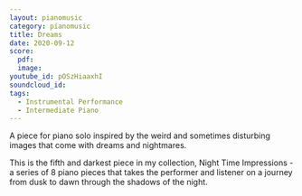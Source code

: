 ```yaml
---
layout: pianomusic
category: pianomusic
title: Dreams
date: 2020-09-12
score:
  pdf: 
  image: 
youtube_id: pOSzHiaaxhI
soundcloud_id:
tags:
  - Instrumental Performance
  - Intermediate Piano
---
```


A piece for piano solo inspired by the weird and sometimes disturbing images that come with dreams and nightmares. 

This is the fifth and darkest piece in my collection, Night Time Impressions - a series of 8 piano pieces that takes the performer and listener on a journey from dusk to dawn through the shadows of the night.